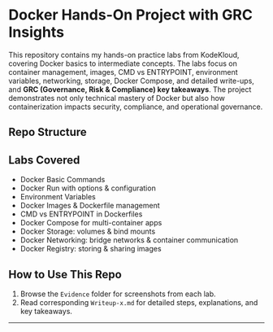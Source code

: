 # Docker Hands-On Project with GRC Insights

This repository contains my hands-on practice labs from KodeKloud, covering Docker basics to intermediate concepts. The labs focus on container management, images, CMD vs ENTRYPOINT, environment variables, networking, storage, Docker Compose, and detailed write-ups, and **GRC (Governance, Risk & Compliance) key takeaways**. The project demonstrates not only technical mastery of Docker but also how containerization impacts security, compliance, and operational governance.

## Repo Structure



## Labs Covered

- Docker Basic Commands  
- Docker Run with options & configuration  
- Environment Variables  
- Docker Images & Dockerfile management  
- CMD vs ENTRYPOINT in Dockerfiles  
- Docker Compose for multi-container apps  
- Docker Storage: volumes & bind mounts  
- Docker Networking: bridge networks & container communication  
- Docker Registry: storing & sharing images  

## How to Use This Repo

1. Browse the `Evidence` folder for screenshots from each lab.  
2. Read corresponding `Writeup-x.md` for detailed steps, explanations, and key takeaways.  

---




